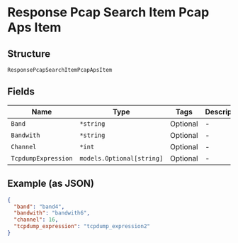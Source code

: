 
# Response Pcap Search Item Pcap Aps Item

## Structure

`ResponsePcapSearchItemPcapApsItem`

## Fields

| Name | Type | Tags | Description |
|  --- | --- | --- | --- |
| `Band` | `*string` | Optional | - |
| `Bandwith` | `*string` | Optional | - |
| `Channel` | `*int` | Optional | - |
| `TcpdumpExpression` | `models.Optional[string]` | Optional | - |

## Example (as JSON)

```json
{
  "band": "band4",
  "bandwith": "bandwith6",
  "channel": 16,
  "tcpdump_expression": "tcpdump_expression2"
}
```

